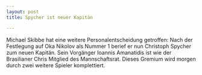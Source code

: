 ```yaml
---
layout: post
title: Spycher ist neuer Kapitän

---
```


Michael Skibbe hat eine weitere Personalentscheidung getroffen: Nach der Festlegung auf Oka Nikolov als Nummer 1 berief er nun Christoph Spycher zum neuen Kapitän. Sein Vorgänger Ioannis Amanatidis ist wie der Brasilianer Chris Mitglied des Mannschaftsrat. Dieses Gremium wird morgen durch zwei weitere Spieler komplettiert.


